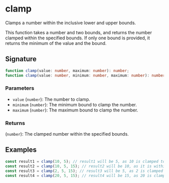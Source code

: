 # clamp

Clamps a number within the inclusive lower and upper bounds.

This function takes a number and two bounds, and returns the number clamped within the specified bounds.
If only one bound is provided, it returns the minimum of the value and the bound.

## Signature

```typescript
function clamp(value: number, maximum: number): number;
function clamp(value: number, minimum: number, maximum: number): number;
```

### Parameters

- `value` (`number`): The number to clamp.
- `minimum` (`number`): The minimum bound to clamp the number.
- `maximum` (`number`): The maximum bound to clamp the number.

### Returns

(`number`): The clamped number within the specified bounds.

## Examples

```typescript
const result1 = clamp(10, 5); // result1 will be 5, as 10 is clamped to the bound 5
const result2 = clamp(10, 5, 15); // result2 will be 10, as it is within the bounds 5 and 15
const result3 = clamp(2, 5, 15); // result3 will be 5, as 2 is clamped to the lower bound 5
const result4 = clamp(20, 5, 15); // result4 will be 15, as 20 is clamped to the upper bound 15
```
